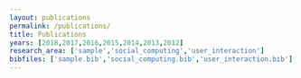 ```yaml
---
layout: publications
permalink: /publications/
title: Publications
years: [2018,2017,2016,2015,2014,2013,2012]
research_area: ['sample','social_computing','user_interaction']
bibfiles: ['sample.bib','social_computing.bib','user_interaction.bib']
---
```

<!-- Sample Publication Page -->
<!-- Sample -->
<!--
<h3 class="pubyear">Sample</h3>
{% for y in page.years %}
  {{y}}
  {% bibliography --file sample.bib --query @*[year={{y}}]* %}
{% endfor %}
-->
<!-- Social Computing -->
<!--
<h3 class="pubyear">Sample</h3>
<h3 class="pubyear">Social Computing</h3>
{% for y in page.years %}
  {{y}}
  {% bibliography --file social_computing.bib --query @*[year={{y}}]* %}
{% endfor %}
-->

<!-- User Interaction -->
<!--
<h3 class="pubyear">Sample</h3>
<h3 class="pubyear">User Interaction</h3>
{% for y in page.years %}
  {{y}}
  {% bibliography --file user_interaction.bib --query @*[year={{y}}]* %}
{% endfor %}
-->